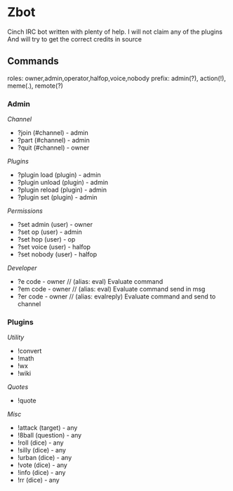 # Zbot
Cinch IRC bot written with plenty of help. I will not claim any of the plugins
And will try to get the correct credits in source

## Commands
roles: owner,admin,operator,halfop,voice,nobody
prefix: admin(\?), action(!), meme(.), remote(?)

### Admin
_Channel_

* \?join (\#channel) - admin
* \?part (\#channel) - admin
* \?quit (\#channel) - owner

_Plugins_
* \?plugin load   (plugin) - admin
* \?plugin unload (plugin) - admin
* \?plugin reload (plugin) - admin
* \?plugin set    (plugin) - admin

_Permissions_

* \?set admin  (user) - owner
* \?set op     (user) - admin
* \?set hop    (user) - op
* \?set voice  (user) - halfop
* \?set nobody (user) - halfop

_Developer_

* \?e code  - owner // (alias: eval) Evaluate command
* \?em code - owner // (alias: eval) Evaluate command send in msg
* \?er code - owner // (alias: evalreply) Evaluate command and send to channel


### Plugins
_Utility_

* !convert
* !math
* !wx
* !wiki

_Quotes_

* !quote

_Misc_

* !attack (target) - any
* !8ball (question) - any
* !roll (dice) - any
* !silly (dice) - any
* !urban (dice) - any
* !vote (dice) - any
* !info (dice) - any
* !rr (dice) - any